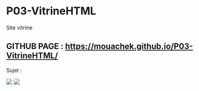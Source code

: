 # P03-VitrineHTML

Site vitrine

## GITHUB PAGE : https://mouachek.github.io/P03-VitrineHTML/

Sujet :

<img src="https://zupimages.net/up/21/17/rtsr.png"  />
<img src="https://zupimages.net/up/21/17/k44k.png" />
